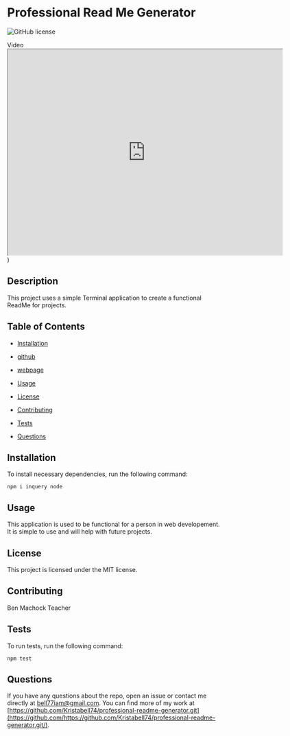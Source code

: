 # Professional Read Me Generator 
![GitHub license](https://img.shields.io/badge/license-MIT-blue.svg)

Video <iframe src="https://drive.google.com/file/d/1Er2tlTnKL1WSahKlR51V9nYWeH7HQXe-/preview" width="640" height="480"></iframe>)
## Description

This project uses a simple Terminal application to create a functional ReadMe for projects.

## Table of Contents 

* [Installation](#installation)

* [github](#github)

* [webpage](#webpage)

* [Usage](#usage)

* [License](#license)

* [Contributing](#contributing)

* [Tests](#tests)

* [Questions](#questions)

## Installation

To install necessary dependencies, run the following command:

```
npm i inquery node
```

## Usage

This application is used to be functional for a person in web developement. It is simple to use and will help with future projects.

## License

This project is licensed under the MIT license.
  
## Contributing

Ben Machock Teacher

## Tests

To run tests, run the following command:

```
npm test
```

## Questions

If you have any questions about the repo, open an issue or contact me directly at bell77iam@gmail.com. You can find more of my work at [https://github.com/Kristabell74/professional-readme-generator.git](https://github.com/https://github.com/Kristabell74/professional-readme-generator.git/).


